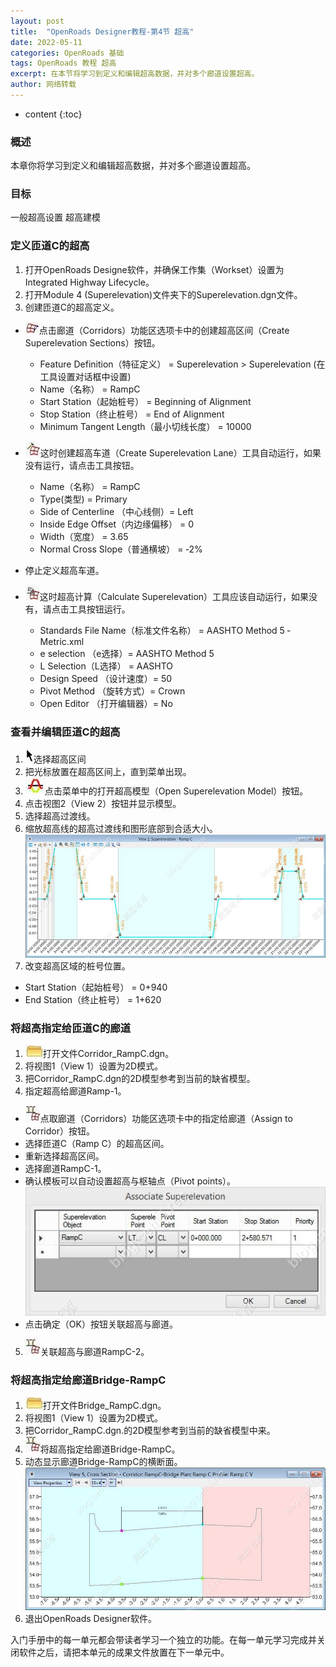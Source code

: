 ```yaml
---
layout: post
title:  "OpenRoads Designer教程-第4节 超高"
date: 2022-05-11
categories: OpenRoads 基础
tags: OpenRoads 教程 超高
excerpt: 在本节将学习到定义和编辑超高数据，并对多个廊道设置超高。
author: 网络转载
---
```

* content
{:toc}

### 概述 
本章你将学习到定义和编辑超高数据，并对多个廊道设置超高。
 
### 目标
一般超高设置 
超高建模

### 定义匝道C的超高
1. 打开OpenRoads Designe软件，并确保工作集（Workset）设置为Integrated Highway Lifecycle。
2. 打开Module 4 (Superelevation)文件夹下的Superelevation.dgn文件。
3. 创建匝道C的超高定义。
- ![](/img/2022/2022-09-09-09-06-44.png)点击廊道（Corridors）功能区选项卡中的创建超高区间（Create Superelevation Sections）按钮。
  - Feature Definition（特征定义） = Superelevation > Superelevation (在工具设置对话框中设置)
  - Name（名称） = RampC
  - Start Station（起始桩号） = Beginning of Alignment
  - Stop Station（终止桩号） = End of Alignment
  - Minimum Tangent Length（最小切线长度） = 10000
- ![](/img/2022/2022-09-09-09-06-58.png)这时创建超高车道（Create Superelevation Lane）工具自动运行，如果没有运行，请点击工具按钮。
  - Name（名称） = RampC
  - Type(类型) = Primary
  - Side of Centerline （中心线侧）= Left
  - Inside Edge Offset（内边缘偏移） = 0
  - Width（宽度） = 3.65
  - Normal Cross Slope（普通横坡） = ‐2%

- 停止定义超高车道。
- ![](/img/2022/2022-09-09-09-07-10.png)这时超高计算（Calculate Superelevation）工具应该自动运行，如果没有，请点击工具按钮运行。
  - Standards File Name（标准文件名称） = AASHTO Method 5 ‐ Metric.xml
  - e selection （e选择）= AASHTO Method 5
  - L Selection（L选择） = AASHTO
  - Design Speed （设计速度）= 50
  - Pivot Method （旋转方式）= Crown
  - Open Editor （打开编辑器）= No

### 查看并编辑匝道C的超高 
1. ![](/img/2022/2022-09-09-09-07-20.png)选择超高区间
2. 把光标放置在超高区间上，直到菜单出现。 
3. ![](/img/2022/2022-09-09-09-07-32.png)点击菜单中的打开超高模型（Open Superelevation Model）按钮。
4. 点击视图2（View 2）按钮并显示模型。 
5. 选择超高过渡线。 
6. 缩放超高线的超高过渡线和图形底部到合适大小。
![](/img/2022/2022-09-09-09-04-36.png)   
7. 改变超高区域的桩号位置。 
- Start Station（起始桩号） = 0+940 
- End Station（终止桩号） = 1+620
 
### 将超高指定给匝道C的廊道
1. ![](/img/2022/2022-09-09-09-07-46.png)打开文件Corridor_RampC.dgn。
2. 将视图1（View 1）设置为2D模式。
3. 把Corridor_RampC.dgn的2D模型参考到当前的缺省模型。
4. 指定超高给廊道Ramp-1。
- ![](/img/2022/2022-09-09-09-07-56.png)点取廊道（Corridors）功能区选项卡中的指定给廊道（Assign to Corridor）按钮。
- 选择匝道C（Ramp C）的超高区间。
- 重新选择超高区间。
- 选择廊道RampC-1。
- 确认模板可以自动设置超高与枢轴点（Pivot points）。
![](/img/2022/2022-09-09-09-05-04.png)   
- 点击确定（OK）按钮关联超高与廊道。
5. ![](/img/2022/2022-09-09-09-09-31.png)关联超高与廊道RampC-2。

### 将超高指定给廊道Bridge-RampC 
1. ![](/img/2022/2022-09-09-09-09-54.png)打开文件Bridge_RampC.dgn。
2. 将视图1（View 1）设置为2D模式。 
3. 把Corridor_RampC.dgn.的2D模型参考到当前的缺省模型中来。 
4. ![](/img/2022/2022-09-09-09-10-02.png)将超高指定给廊道Bridge-RampC。 
5. 动态显示廊道Bridge-RampC的横断面。
![](/img/2022/2022-09-09-09-05-17.png)   
6. 退出OpenRoads Designer软件。
 
入门手册中的每一单元都会带读者学习一个独立的功能。在每一单元学习完成并关闭软件之后，请把本单元的成果文件放置在下一单元中。